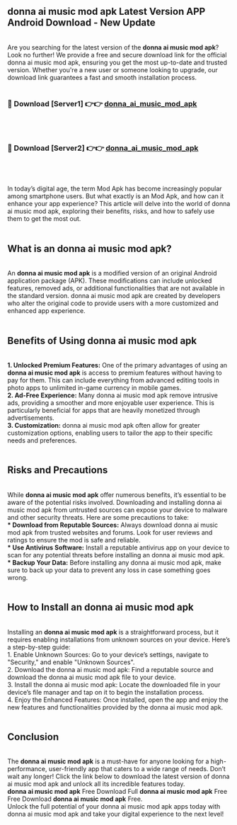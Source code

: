 ## donna ai music mod apk Latest Version APP Android Download - New Update
<br>
Are you searching for the latest version of the <strong>donna ai music mod apk</strong>? Look no further! We provide a free and secure download link for the official donna ai music mod apk, ensuring you get the most up-to-date and trusted version. Whether you're a new user or someone looking to upgrade, our download link guarantees a fast and smooth installation process.
<br>
<br>
<h3>🔴 Download [Server1] 👉👉 <a href="https://modyolo.store/donna+ai+music+mod+apk">donna_ai_music_mod_apk</a></h3><br>
<br>
<h3>🔴 Download [Server2] 👉👉 <a href="https://modyolo.store/donna+ai+music+mod+apk">donna_ai_music_mod_apk</a></h3><br>
<br>
<br>
In today’s digital age, the term Mod Apk has become increasingly popular among smartphone users. But what exactly is an Mod Apk, and how can it enhance your app experience? This article will delve into the world of donna ai music mod apk, exploring their benefits, risks, and how to safely use them to get the most out.
<br>
<br>
<h2>What is an donna ai music mod apk?</h2>
<br>
An <strong>donna ai music mod apk</strong> is a modified version of an original Android application package (APK). These modifications can include unlocked features, removed ads, or additional functionalities that are not available in the standard version. donna ai music mod apk are created by developers who alter the original code to provide users with a more customized and enhanced app experience.
<br>
<br>
<h2>Benefits of Using donna ai music mod apk</h2>
<br>
<strong> 1. Unlocked Premium Features:</strong> One of the primary advantages of using an <strong>donna ai music mod apk</strong> is access to premium features without having to pay for them. This can include everything from advanced editing tools in photo apps to unlimited in-game currency in mobile games.
<br>
<strong> 2. Ad-Free Experience:</strong> Many donna ai music mod apk remove intrusive ads, providing a smoother and more enjoyable user experience. This is particularly beneficial for apps that are heavily monetized through advertisements.
<br>
<strong> 3. Customization:</strong> donna ai music mod apk often allow for greater customization options, enabling users to tailor the app to their specific needs and preferences.
<br>
<br>
<h2>Risks and Precautions</h2>
<br>
While <strong>donna ai music mod apk</strong> offer numerous benefits, it’s essential to be aware of the potential risks involved. Downloading and installing donna ai music mod apk from untrusted sources can expose your device to malware and other security threats. Here are some precautions to take:
<br>
<strong> * Download from Reputable Sources:</strong> Always download donna ai music mod apk from trusted websites and forums. Look for user reviews and ratings to ensure the mod is safe and reliable.
<br>
<strong> * Use Antivirus Software:</strong> Install a reputable antivirus app on your device to scan for any potential threats before installing an donna ai music mod apk.
<br>
<strong> * Backup Your Data:</strong> Before installing any donna ai music mod apk, make sure to back up your data to prevent any loss in case something goes wrong.
<br>
<br>
<h2>How to Install an donna ai music mod apk</h2>
<br>
Installing an <strong>donna ai music mod apk</strong> is a straightforward process, but it requires enabling installations from unknown sources on your device. Here’s a step-by-step guide:
<br>
 1. Enable Unknown Sources: Go to your device’s settings, navigate to "Security," and enable "Unknown Sources".
<br>
 2. Download the donna ai music mod apk: Find a reputable source and download the donna ai music mod apk file to your device.
<br>
 3. Install the donna ai music mod apk: Locate the downloaded file in your device’s file manager and tap on it to begin the installation process.
<br>
 4. Enjoy the Enhanced Features: Once installed, open the app and enjoy the new features and functionalities provided by the donna ai music mod apk.
<br>
<br>
<h2><strong>Conclusion</strong></h2>
<br>
The <strong>donna ai music mod apk</strong> is a must-have for anyone looking for a high-performance, user-friendly app that caters to a wide range of needs. Don’t wait any longer! Click the link below to download the latest version of donna ai music mod apk and unlock all its incredible features today.
<br>
<strong>donna ai music mod apk</strong> Free Download Full <strong>donna ai music mod apk</strong> Free Free Download <strong>donna ai music mod apk</strong> Free.
<br>
Unlock the full potential of your donna ai music mod apk apps today with donna ai music mod apk and take your digital experience to the next level!